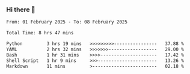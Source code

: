 ### Hi there 👋

<!--
**ututono/ututono** is a ✨ _special_ ✨ repository because its `README.md` (this file) appears on your GitHub profile.

Here are some ideas to get you started:

- 🔭 I’m currently working on ...
- 🌱 I’m currently learning ...
- 👯 I’m looking to collaborate on ...
- 🤔 I’m looking for help with ...
- 💬 Ask me about ...
- 📫 How to reach me: ...
- 😄 Pronouns: ...
- ⚡ Fun fact: ...
-->



<!--START_SECTION:waka-->

```txt
From: 01 February 2025 - To: 08 February 2025

Total Time: 8 hrs 47 mins

Python         3 hrs 19 mins   >>>>>>>>>----------------   37.88 %
YAML           2 hrs 32 mins   >>>>>>>------------------   29.00 %
Bash           1 hr 31 mins    >>>>---------------------   17.42 %
Shell Script   1 hr 9 mins     >>>----------------------   13.26 %
Markdown       11 mins         >------------------------   02.18 %
```

<!--END_SECTION:waka-->
